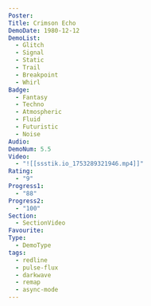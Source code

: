 ```yaml
---
Poster: 
Title: Crimson Echo
DemoDate: 1980-12-12
DemoList:
  - Glitch
  - Signal
  - Static
  - Trail
  - Breakpoint
  - Whirl
Badge:
  - Fantasy
  - Techno
  - Atmospheric
  - Fluid
  - Futuristic
  - Noise
Audio: 
DemoNum: 5.5
Video:
  - "![[ssstik.io_1753289321946.mp4]]"
Rating:
  - "9"
Progress1:
  - "88"
Progress2:
  - "100"
Section:
  - SectionVideo
Favourite: 
Type:
  - DemoType
tags:
  - redline
  - pulse-flux
  - darkwave
  - remap
  - async-mode
---
```

